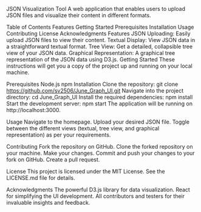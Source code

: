 JSON Visualization Tool
A web application that enables users to upload JSON files and visualize their content in different formats.

Table of Contents
Features
Getting Started
Prerequisites
Installation
Usage
Contributing
License
Acknowledgments
Features
JSON Uploading: Easily upload JSON files to view their content.
Textual Display: View JSON data in a straightforward textual format.
Tree View: Get a detailed, collapsible tree view of your JSON data.
Graphical Representation: A graphical tree representation of the JSON data using D3.js.
Getting Started
These instructions will get you a copy of the project up and running on your local machine.

Prerequisites
Node.js
npm
Installation
Clone the repository:
git clone https://github.com/sv2506/June_Graph_UI.git
Navigate into the project directory:
cd June_Graph_UI
Install the required dependencies:
npm install
Start the development server:
npm start
The application will be running on http://localhost:3000.

Usage
Navigate to the homepage.
Upload your desired JSON file.
Toggle between the different views (textual, tree view, and graphical representation) as per your requirements.

Contributing
Fork the repository on GitHub.
Clone the forked repository on your machine.
Make your changes.
Commit and push your changes to your fork on GitHub.
Create a pull request.

License
This project is licensed under the MIT License. See the LICENSE.md file for details.

Acknowledgments
The powerful D3.js library for data visualization.
React for simplifying the UI development.
All contributors and testers for their invaluable insights and feedback.

